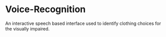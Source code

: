 # Voice-Recognition
An interactive speech based interface used to identify clothing choices for the visually impaired.
